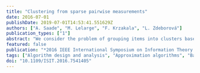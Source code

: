 ```yaml
---
title: "Clustering from sparse pairwise measurements"
date: 2016-07-01
publishDate: 2019-07-01T14:53:41.551629Z
authors: ["A. Saade", "M. Lelarge", "F. Krzakala", "L. Zdeborová"]
publication_types: ["1"]
abstract: "We consider the problem of grouping items into clusters based on few random pairwise comparisons between the items. We introduce three closely related algorithms for this task: a belief propagation algorithm approximating the Bayes optimal solution, and two spectral algorithms based on the non-backtracking and Bethe Hessian operators. For the case of two symmetric clusters, we conjecture that these algorithms are asymptotically optimal in that they detect the clusters as soon as it is information theoretically possible to do so. We substantiate this claim for one of the spectral approaches we introduce."
featured: false
publication: "*2016 IEEE International Symposium on Information Theory (ISIT)*"
tags: ["Algorithm design and analysis", "Approximation algorithms", "Bayes methods", "Bayes optimal solution", "belief maintenance", "Belief propagation", "belief propagation algorithm", "Bethe Hessian operators", "Clustering algorithms", "Density measurement", "information theory", "Information theory", "Jacobian matrices", "nonbacktracking operators", "random pairwise comparisons", "sparse pairwise measurements"]
doi: "10.1109/ISIT.2016.7541405"
---
```


